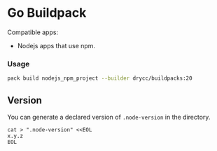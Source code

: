 # Go Buildpack

Compatible apps:
- Nodejs apps that use npm.

### Usage

```bash
pack build nodejs_npm_project --builder drycc/buildpacks:20
```

## Version

You can generate a declared version of `.node-version` in the directory.

```
cat > ".node-version" <<EOL
x.y.z
EOL